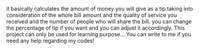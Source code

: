it basically calculates the amount of money you will give as a tip taking into consideration of the whole bill amount and the quality of service you received and the number of people who will share the bill. you can change the percentage of tip if you want and you can adjust it accordingly.
This project can only be used for learning purpose...
You can write to me if you need any help regarding my codes!
